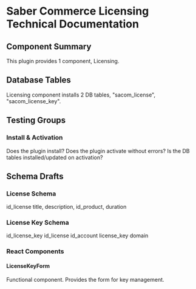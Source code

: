 # Saber Commerce Licensing Technical Documentation

## Component Summary

This plugin provides 1 component, Licensing.

## Database Tables

Licensing component installs 2 DB tables, "sacom_license", "sacom_license_key".

## Testing Groups

### Install & Activation

Does the plugin install? Does the plugin activate without errors? Is the DB tables installed/updated on activation?

## Schema Drafts

### License Schema

id_license
title,
description,
id_product,
duration

### License Key Schema

id_license_key
id_license
id_account
license_key
domain

### React Components

#### LicenseKeyForm
Functional component. Provides the form for key management.
